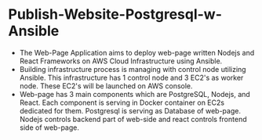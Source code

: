 # Publish-Website-Postgresql-w-Ansible
- The Web-Page Application aims to deploy web-page written Nodejs and React Frameworks on AWS Cloud Infrastructure using Ansible.
- Building infrastructure process is managing with control node utilizing Ansible. This infrastructure has 1 control node and 3 EC2's as worker node. These EC2's will be launched on AWS console.
- Web-page has 3 main components which are PostgreSQL, Nodejs, and React. Each component is serving in Docker container on EC2s dedicated for them. Postgresql is serving as Database of web-page. Nodejs controls backend part of web-side and react controls frontend side of web-page.
